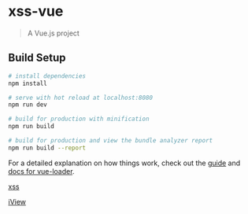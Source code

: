 # xss-vue

> A Vue.js project

## Build Setup

``` bash
# install dependencies
npm install

# serve with hot reload at localhost:8080
npm run dev

# build for production with minification
npm run build

# build for production and view the bundle analyzer report
npm run build --report
```

For a detailed explanation on how things work, check out the [guide](http://vuejs-templates.github.io/webpack/) and [docs for vue-loader](http://vuejs.github.io/vue-loader).

[xss](http://localhost:8080/#/%3Ca%20onmouseover%3Dalert%28document.cookie%29%3Eclick%20me%21%3C%2Fa%3E)



[iView](https://github.com/iview/iview/search?q=v-html&unscoped_q=v-html)
